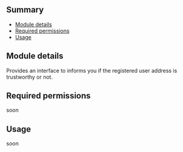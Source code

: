 ## Summary

* [Module details](#module-details)
* [Required permissions](#required-permissions)
* [Usage](#usage)

## Module details

Provides an interface to informs you if the registered user address is trustworthy or not.

## Required permissions 

soon

## Usage

soon